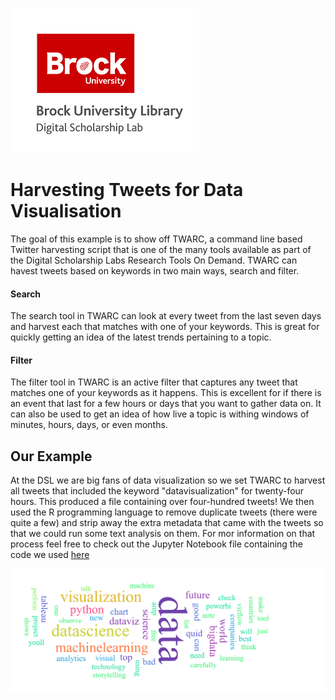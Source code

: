 ![DSL Logo][dsllogo]


# Harvesting Tweets for Data Visualisation

The goal of this example is to show off TWARC, a command line based Twitter harvesting script that is one of the many tools available as part of the Digital Scholarship Labs Research Tools On Demand.  TWARC can havest tweets based on keywords in two main ways, search and filter.

#### Search

The search tool in TWARC can look at every tweet from the last seven days and harvest each that matches with one of your keywords.  This is great for quickly getting an idea of the latest trends pertaining to a topic.

#### Filter

The filter tool in TWARC is an active filter that captures any tweet that matches one of your keywords as it happens.  This is excellent for if there is an event that last for a few hours or days that you want to gather data on.  It can also be used to get an idea of how live a topic is withing windows of minutes, hours, days, or even months.

## Our Example

At the DSL we are big fans of data visualization so we set TWARC to harvest all tweets that included the keyword "datavisualization" for twenty-four hours.  This produced a file containing over four-hundred tweets!  We then used the R programming language to remove duplicate tweets (there were quite a few) and strip away the extra metadata that came with the tweets so that we could run some text analysis on them.  For mor information on that process feel free to check out the Jupyter Notebook file containing the code we used [here](https://github.com/BrockDSL/TWARC_Case_Study/blob/master/Example_Files/TWARC%20Json%20File%20Parsing%20in%20R.ipynb)
 


![Data Viz Word Cloud][wordcloud]



<!--- Please use reference style images so that it is easier to update pictures later --->

[dsllogo]: dsl_logo.png
[wordcloud]: datavizwordcloud.png
